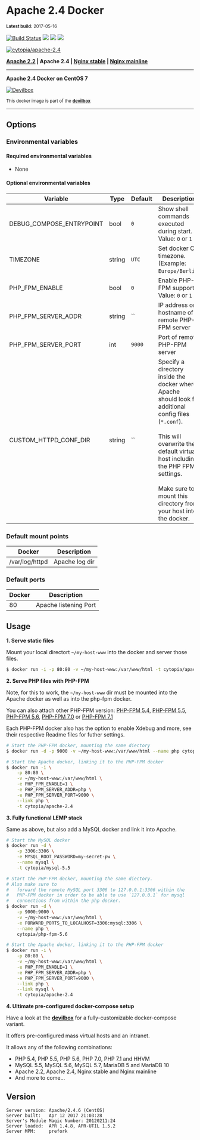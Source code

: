 # Apache 2.4 Docker

<small>**Latest build:** 2017-05-16</small>

[![Build Status](https://travis-ci.org/cytopia/docker-apache-2.4.svg?branch=master)](https://travis-ci.org/cytopia/docker-apache-2.4) [![](https://images.microbadger.com/badges/version/cytopia/apache-2.4.svg)](https://microbadger.com/images/cytopia/apache-2.4 "apache-2.4") [![](https://images.microbadger.com/badges/image/cytopia/apache-2.4.svg)](https://microbadger.com/images/cytopia/apache-2.4 "apache-2.4") [![](https://images.microbadger.com/badges/license/cytopia/apache-2.4.svg)](https://microbadger.com/images/cytopia/apache-2.4 "apache-2.4")

[![cytopia/apache-2.4](http://dockeri.co/image/cytopia/apache-2.4)](https://hub.docker.com/r/cytopia/apache-2.4/)

**[Apache 2.2](https://github.com/cytopia/docker-apache-2.2) | Apache 2.4 | [Nginx stable](https://github.com/cytopia/docker-nginx-stable) | [Nginx mainline](https://github.com/cytopia/docker-nginx-mainline)**

----

**Apache 2.4 Docker on CentOS 7**

[![Devilbox](https://raw.githubusercontent.com/cytopia/devilbox/master/.devilbox/www/htdocs/assets/img/devilbox_80.png)](https://github.com/cytopia/devilbox)

<sub>This docker image is part of the **[devilbox](https://github.com/cytopia/devilbox)**</sub>

----

## Options

### Environmental variables

#### Required environmental variables

- None

#### Optional environmental variables

| Variable | Type | Default | Description |
|----------|------|---------|-------------|
| DEBUG_COMPOSE_ENTRYPOINT | bool | `0` | Show shell commands executed during start.<br/>Value: `0` or `1` |
| TIMEZONE | string | `UTC` | Set docker OS timezone.<br/>(Example: `Europe/Berlin`) |
| PHP_FPM_ENABLE | bool | `0` | Enable PHP-FPM support.<br/>Value: `0` or `1` |
| PHP_FPM_SERVER_ADDR | string | `` | IP address or hostname of remote PHP-FPM server |
| PHP_FPM_SERVER_PORT | int | `9000` | Port of remote PHP-FPM server |
| CUSTOM_HTTPD_CONF_DIR | string | `` | Specify a directory inside the docker where Apache should look for additional config files (`*.conf`).<br/><br/>This will overwrite the default virtual host including the PHP FPM settings.<br/><br/>Make sure to mount this directory from your host into the docker. |

### Default mount points

| Docker | Description |
|--------|-------------|
| /var/log/httpd | Apache log dir |


### Default ports

| Docker | Description |
|--------|-------------|
| 80     | Apache listening Port |


## Usage

**1. Serve static files**

Mount your local directort `~/my-host-www` into the docker and server those files.
```bash
$ docker run -i -p 80:80 -v ~/my-host-www:/var/www/html -t cytopia/apache-2.4
```

**2. Serve PHP files with PHP-FPM**

Note, for this to work, the `~/my-host-www` dir must be mounted into the Apache docker as well as into the php-fpm docker.

You can also attach other PHP-FPM version: [PHP-FPM 5.4](https://github.com/cytopia/docker-php-fpm-5.4), [PHP-FPM 5.5](https://github.com/cytopia/docker-php-fpm-5.5), [PHP-FPM 5.6](https://github.com/cytopia/docker-php-fpm-5.6), [PHP-FPM 7.0](https://github.com/cytopia/docker-php-fpm-7.0) or [PHP-FPM 7.1](https://github.com/cytopia/docker-php-fpm-7.1)

Each PHP-FPM docker also has the option to enable Xdebug and more, see their respective Readme files for futher settings.

```bash
# Start the PHP-FPM docker, mounting the same diectory
$ docker run -d -p 9000 -v ~/my-host-www:/var/www/html --name php cytopia/php-fpm-5.6

# Start the Apache docker, linking it to the PHP-FPM docker
$ docker run -i \
    -p 80:80 \
    -v ~/my-host-www:/var/www/html \
    -e PHP_FPM_ENABLE=1 \
    -e PHP_FPM_SERVER_ADDR=php \
    -e PHP_FPM_SERVER_PORT=9000 \
    --link php \
    -t cytopia/apache-2.4
```


**3. Fully functional LEMP stack**

Same as above, but also add a MySQL docker and link it into Apache.
```bash
# Start the MySQL docker
$ docker run -d \
    -p 3306:3306 \
    -e MYSQL_ROOT_PASSWORD=my-secret-pw \
    --name mysql \
    -t cytopia/mysql-5.5

# Start the PHP-FPM docker, mounting the same diectory.
# Also make sure to
#   forward the remote MySQL port 3306 to 127.0.0.1:3306 within the
#   PHP-FPM docker in order to be able to use `127.0.0.1` for mysql
#   connections from within the php docker.
$ docker run -d \
    -p 9000:9000 \
    -v ~/my-host-www:/var/www/html \
    -e FORWARD_PORTS_TO_LOCALHOST=3306:mysql:3306 \
    --name php \
    cytopia/php-fpm-5.6

# Start the Apache docker, linking it to the PHP-FPM docker
$ docker run -i \
    -p 80:80 \
    -v ~/my-host-www:/var/www/html \
    -e PHP_FPM_ENABLE=1 \
    -e PHP_FPM_SERVER_ADDR=php \
    -e PHP_FPM_SERVER_PORT=9000 \
    --link php \
    --link mysql \
    -t cytopia/apache-2.4
```

**4. Ultimate pre-configured docker-compose setup**

Have a look at the **[devilbox](https://github.com/cytopia/devilbox)** for a fully-customizable docker-compose variant.

It offers pre-configured mass virtual hosts and an intranet.

It allows any of the following combinations:

* PHP 5.4, PHP 5.5, PHP 5.6, PHP 7.0, PHP 7.1 and HHVM
* MySQL 5.5, MySQL 5.6, MySQL 5.7, MariaDB 5 and MariaDB 10
* Apache 2.2, Apache 2.4, Nginx stable and Nginx mainline
* And more to come...

## Version

```
Server version: Apache/2.4.6 (CentOS)
Server built:   Apr 12 2017 21:03:28
Server's Module Magic Number: 20120211:24
Server loaded:  APR 1.4.8, APR-UTIL 1.5.2
Server MPM:     prefork
```
